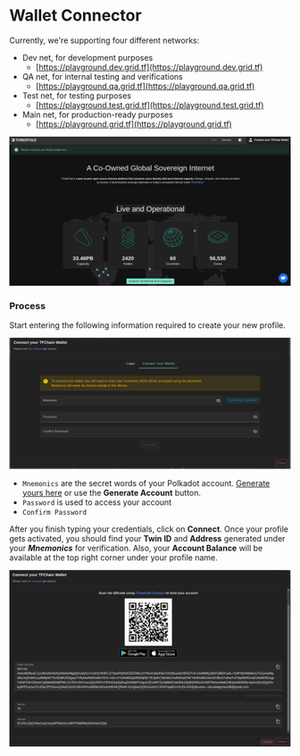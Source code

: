 # Wallet Connector

Currently, we're supporting four different networks:

- Dev net, for development purposes
  - [https://playground.dev.grid.tf](https://playground.dev.grid.tf)
- QA net, for internal testing and verifications
  - [https://playground.qa.grid.tf](https://playground.qa.grid.tf)
- Test net, for testing purposes
  - [https://playground.test.grid.tf](https://playground.test.grid.tf)
- Main net, for production-ready purposes
  - [https://playground.grid.tf](https://playground.grid.tf)

![ ](./img/profile_manager1.png)

### Process

Start entering the following information required to create your new profile.

![ ](./img/dev_profile2.png)

- `Mnemonics` are the secret words of your Polkadot account. [Generate yours here](../getstarted/TF_Dashboard/TF_Dashboard.html#create-polkadot-extension-account) or use the **Generate Account** button.
- `Password` is used to access your account
- `Confirm Password` 


After you finish typing your credentials, click on **Connect**. Once your profile gets activated, you should find your **Twin ID** and **Address** generated under your **_Mnemonics_** for verification. Also, your **Account Balance** will be available at the top right corner under your profile name.

![ ](./img/dev_profile3.png)
